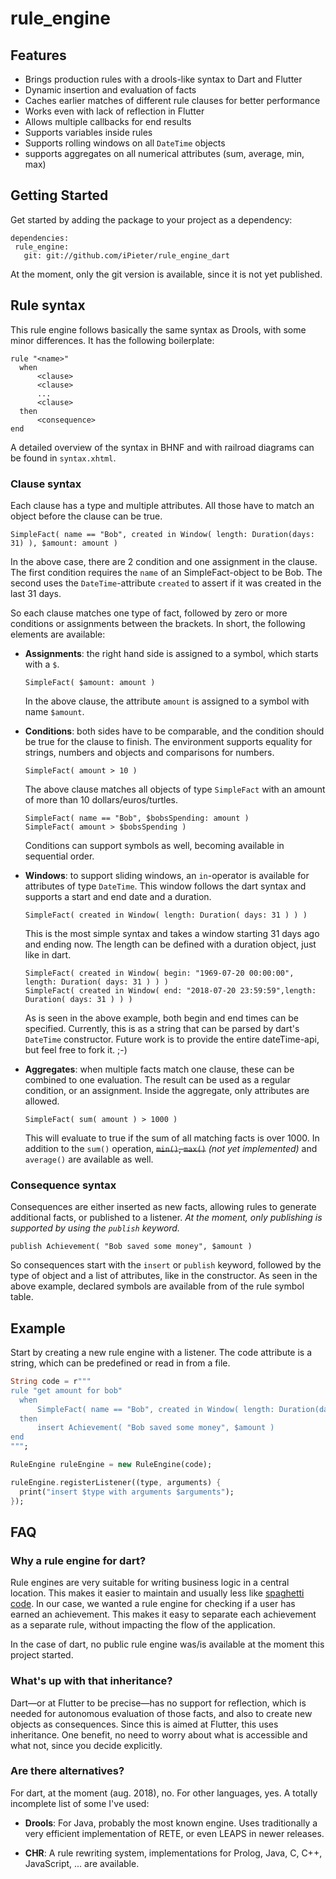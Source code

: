 # rule_engine

## Features

- Brings production rules with a drools-like syntax to Dart and Flutter
- Dynamic insertion and evaluation of facts
- Caches earlier matches of different rule clauses for better performance
- Works even with lack of reflection in Flutter
- Allows multiple callbacks for end results
- Supports variables inside rules
- Supports rolling windows on all `DateTime` objects
- supports aggregates on all numerical attributes (sum, average, min, max)

## Getting Started

Get started by adding the package to your project as a dependency:

```
dependencies:
 rule_engine:
   git: git://github.com/iPieter/rule_engine_dart
```

At the moment, only the git version is available, since it is not yet published.

## Rule syntax

This rule engine follows basically the same syntax as Drools, with some minor differences. It has the following boilerplate:

```
rule "<name>"
  when
      <clause>
      <clause>
      ...
      <clause>
  then
      <consequence>
end
```

A detailed overview of the syntax in BHNF and with railroad diagrams can be found in `syntax.xhtml`.

### Clause syntax

Each clause has a type and multiple attributes. All those have to match an object before the clause can be true.

```
SimpleFact( name == "Bob", created in Window( length: Duration(days: 31) ), $amount: amount )
```

In the above case, there are 2 condition and one assignment in the clause. The first condition requires the `name` of an SimpleFact-object to be Bob. The second uses the `DateTime`-attribute `created` to assert if it was created in the last 31 days.

So each clause matches one type of fact, followed by zero or more conditions or assignments between the brackets. In short, the following elements are available:

- **Assignments**: the right hand side is assigned to a symbol, which starts with a `$`.

  ```
  SimpleFact( $amount: amount )
  ```

  In the above clause, the attribute `amount` is assigned to a symbol with name `$amount`.

- **Conditions**: both sides have to be comparable, and the condition should be true for the clause to finish.
  The environment supports equality for strings, numbers and objects and comparisons for numbers.

  ```
  SimpleFact( amount > 10 )
  ```

  The above clause matches all objects of type `SimpleFact` with an amount of more than 10 dollars/euros/turtles.

  ```
  SimpleFact( name == "Bob", $bobsSpending: amount )
  SimpleFact( amount > $bobsSpending )
  ```

  Conditions can support symbols as well, becoming available in sequential order.

- **Windows**: to support sliding windows, an `in`-operator is available for attributes of type `DateTime`. This window follows the dart syntax and supports a start and end date and a duration.

  ```
  SimpleFact( created in Window( length: Duration( days: 31 ) ) )
  ```

  This is the most simple syntax and takes a window starting 31 days ago and ending now. The length can be defined with a duration object, just like in dart.

  ```
  SimpleFact( created in Window( begin: "1969-07-20 00:00:00", length: Duration( days: 31 ) ) )
  SimpleFact( created in Window( end: "2018-07-20 23:59:59",length: Duration( days: 31 ) ) )
  ```

  As is seen in the above example, both begin and end times can be specified. Currently, this is as a string that can be parsed by dart's `DateTime` constructor. Future work is to provide the entire dateTime-api, but feel free to fork it. ;-)

- **Aggregates**: when multiple facts match one clause, these can be combined to one evaluation. The result can be used as a regular condition, or an assignment. Inside the aggregate, only attributes are allowed.
  ```
  SimpleFact( sum( amount ) > 1000 )
  ```
  This will evaluate to true if the sum of all matching facts is over 1000. In addition to the `sum()` operation, ~~`min()`, `max()`~~ _(not yet implemented)_ and `average()` are available as well.

### Consequence syntax

Consequences are either inserted as new facts, allowing rules to generate additional facts, or published to a listener. _At the moment, only publishing is supported by using the `publish` keyword._

```
publish Achievement( "Bob saved some money", $amount )
```

So consequences start with the `insert` or `publish` keyword, followed by the type of object and a list of attributes, like in the constructor. As seen in the above example, declared symbols are available from of the rule symbol table.

## Example

Start by creating a new rule engine with a listener. The code attribute is a string, which can be predefined or read in from a file.

```dart
String code = r"""
rule "get amount for bob"
  when
      SimpleFact( name == "Bob", created in Window( length: Duration(days: 31) ), $amount: amount )
  then
      insert Achievement( "Bob saved some money", $amount )
end
""";

RuleEngine ruleEngine = new RuleEngine(code);

ruleEngine.registerListener((type, arguments) {
  print("insert $type with arguments $arguments");
});
```

## FAQ

### Why a rule engine for dart?

Rule engines are very suitable for writing business logic in a central location. This makes it easier to maintain and usually less like [spaghetti code](https://en.wikipedia.org/wiki/Spaghetti_code). In our case, we wanted a rule engine for checking if a user has earned an achievement. This makes it easy to separate each achievement as a separate rule, without impacting the flow of the application.

In the case of dart, no public rule engine was/is available at the moment this project started.

### What's up with that inheritance?

Dart—or at Flutter to be precise—has no support for reflection, which is needed for autonomous evaluation of those facts, and also to create new objects as consequences. Since this is aimed at Flutter, this uses inheritance. One benefit, no need to worry about what is accessible and what not, since you decide explicitly.

### Are there alternatives?

For dart, at the moment (aug. 2018), no. For other languages, yes. A totally incomplete list of some I've used:

- **Drools**: For Java, probably the most known engine. Uses traditionally a very efficient implementation of RETE, or even LEAPS in newer releases.

- **CHR**: A rule rewriting system, implementations for Prolog, Java, C, C++, JavaScript, ... are available.
